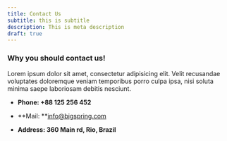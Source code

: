 ```yaml
---
title: Contact Us
subtitle: this is subtitle
description: This is meta description
draft: true
---
```


### Why you should contact us!
Lorem ipsum dolor sit amet, consectetur adipisicing elit. Velit recusandae voluptates doloremque veniam temporibus porro culpa ipsa, nisi soluta minima saepe laboriosam debitis nesciunt.
- **Phone: +88 125 256 452**

- **Mail: **[info@bigspring.com](mailto:info@bigspring.com)

- **Address: 360 Main rd, Rio, Brazil**

